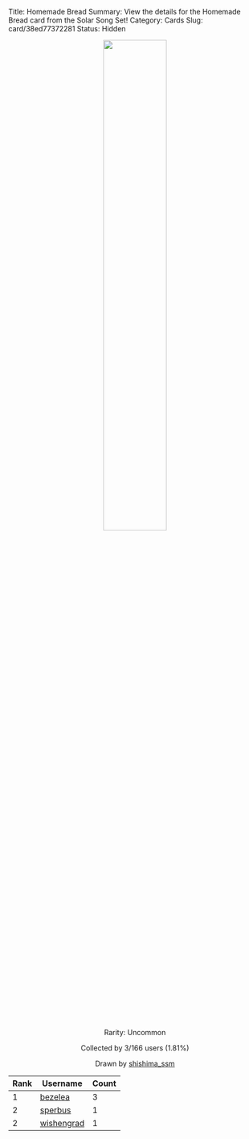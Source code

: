 Title: Homemade Bread
Summary: View the details for the Homemade Bread card from the Solar Song Set!
Category: Cards
Slug: card/38ed77372281
Status: Hidden

<center><a href='/images/cards/38ed77372281.png'><img src='/images/cards/38ed77372281.png' width='50%'></a>

Rarity: Uncommon

Collected by 3/166 users (1.81%)

Drawn by <a href='https://twitter.com/shishima_ssm'>shishima_ssm</a></center>

<table class="table">
  <thead>
    <tr>
      <th scope="col">Rank</th>
      <th scope="col">Username</th>
      <th scope="col">Count</th>
    </tr>
  </thead>
  <tbody>
    <tr>
      <td>1</td>
      <td><a href="https://www.twitch.tv/bezelea">bezelea</a></td>
      <td>3</td>
      </tr>
    <tr>
      <td>2</td>
      <td><a href="https://www.twitch.tv/sperbus">sperbus</a></td>
      <td>1</td>
      </tr>
    <tr>
      <td>2</td>
      <td><a href="https://www.twitch.tv/wishengrad">wishengrad</a></td>
      <td>1</td>
      </tr>
  </tbody>
</table>